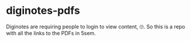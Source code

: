 # diginotes-pdfs
Diginotes are requiring people to login to view content, 🙄. So this is a repo with all the links to the PDFs in 5sem.
